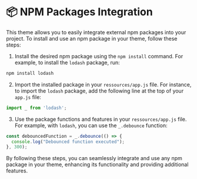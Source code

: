# 📦 NPM Packages Integration

This theme allows you to easily integrate external npm packages into your project. To install and use an npm package in your theme, follow these steps:

1. Install the desired npm package using the `npm install` command. For example, to install the `lodash` package, run:

```bash
npm install lodash
```

2. Import the installed package in your `ressources/app.js` file. For instance, to import the `lodash` package, add the following line at the top of your `app.js` file:

```javascript
import _ from 'lodash';
```

3. Use the package functions and features in your `ressources/app.js` file. For example, with `lodash`, you can use the `_.debounce` function:

```javascript
const debouncedFunction = _.debounce(() => {
  console.log("Debounced function executed");
}, 300);
```

By following these steps, you can seamlessly integrate and use any npm package in your theme, enhancing its functionality and providing additional features.
